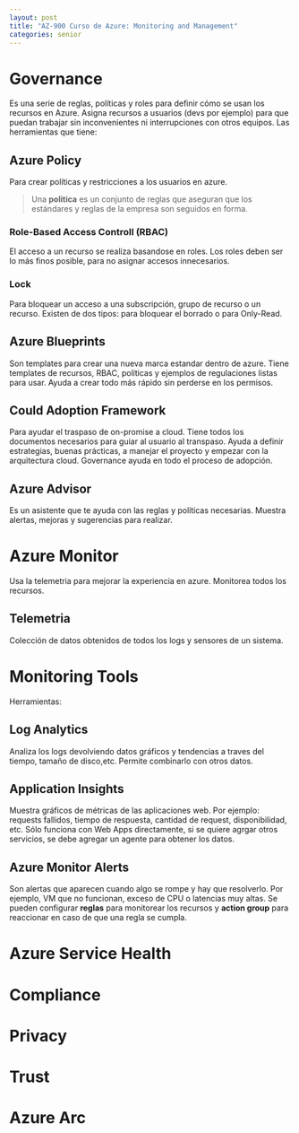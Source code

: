 ```yaml
---
layout: post
title: "AZ-900 Curso de Azure: Monitoring and Management"
categories: senior
---
```


<!--more-->

# Governance
Es una serie de reglas, políticas y roles para definir cómo se usan los recursos en Azure. Asigna recursos a usuarios (devs por ejemplo) para que puedan trabajar sin inconvenientes ni interrupciones con otros equipos.
Las herramientas que tiene:

## Azure Policy
Para crear políticas  y restricciones a los usuarios en azure.
> Una **politica** es un conjunto de reglas que aseguran que los estándares y reglas de la empresa son seguidos en forma.

### Role-Based Access Controll (RBAC)
El acceso a un recurso se realiza basandose en roles. Los roles deben ser lo más finos posible, para no asignar accesos innecesarios.

### Lock
Para bloquear un acceso a una subscripción, grupo de recurso o un recurso. Existen de dos tipos: para bloquear el borrado o para Only-Read.

## Azure Blueprints
Son templates para crear una nueva marca estandar dentro de azure. Tiene templates de recursos, RBAC, políticas y ejemplos de regulaciones listas para usar. Ayuda a crear todo más rápido sin perderse en los permisos.

## Could Adoption Framework
Para ayudar el traspaso de on-promise a cloud. Tiene todos los documentos necesarios para guiar al usuario al transpaso. Ayuda a definir estrategias, buenas prácticas, a manejar el proyecto y empezar con la arquitectura cloud. Governance ayuda en todo el proceso de adopción.

## Azure Advisor
Es un asistente que te ayuda con las reglas y políticas necesarias. Muestra alertas, mejoras y sugerencias para realizar.

# Azure Monitor
Usa la telemetria para mejorar la experiencia en azure. Monitorea todos los recursos. 

## Telemetria
Colección de datos obtenidos de todos los logs y sensores de un sistema.

# Monitoring Tools
Herramientas:

## Log Analytics
Analiza los logs devolviendo datos gráficos y tendencias a traves del tiempo, tamaño de disco,etc. Permite combinarlo con otros datos.

## Application Insights
Muestra gráficos de métricas de las aplicaciones web. Por ejemplo: requests fallidos, tiempo de respuesta, cantidad de request, disponibilidad, etc. Sólo funciona con Web Apps directamente, si se quiere agrgar otros servicios, se debe agregar un agente para obtener los datos.

## Azure Monitor Alerts
Son alertas que aparecen cuando algo se rompe y hay que resolverlo. Por ejemplo, VM que no funcionan, exceso de CPU o latencias muy altas. Se pueden configurar **reglas** para monitorear los recursos y **action group** para reaccionar en caso de que una regla se cumpla.

# Azure Service Health

# Compliance

# Privacy

# Trust

# Azure Arc

